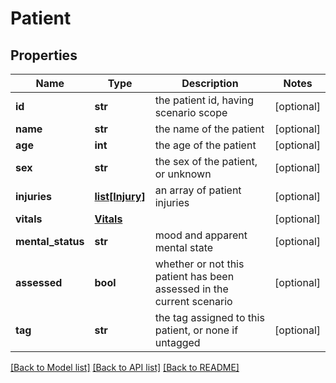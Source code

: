 # Patient

## Properties
Name | Type | Description | Notes
------------ | ------------- | ------------- | -------------
**id** | **str** | the patient id, having scenario scope | [optional] 
**name** | **str** | the name of the patient | [optional] 
**age** | **int** | the age of the patient | [optional] 
**sex** | **str** | the sex of the patient, or unknown | [optional] 
**injuries** | [**list[Injury]**](Injury.md) | an array of patient injuries | [optional] 
**vitals** | [**Vitals**](Vitals.md) |  | [optional] 
**mental_status** | **str** | mood and apparent mental state | [optional] 
**assessed** | **bool** | whether or not this patient has been assessed in the current scenario | [optional] 
**tag** | **str** | the tag assigned to this patient, or none if untagged | [optional] 

[[Back to Model list]](../README.md#documentation-for-models) [[Back to API list]](../README.md#documentation-for-api-endpoints) [[Back to README]](../README.md)

